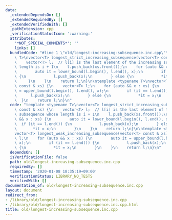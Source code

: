 ```yaml
---
data:
  _extendedDependsOn: []
  _extendedRequiredBy: []
  _extendedVerifiedWith: []
  _pathExtension: cpp
  _verificationStatusIcon: ':warning:'
  attributes:
    '*NOT_SPECIAL_COMMENTS*': ''
    links: []
  bundledCode: "#line 1 \"old/longest-increasing-subsequence.inc.cpp\"\ntemplate <typename\
    \ T>\nvector<T> longest_strict_increasing_subsequence(vector<T> const & xs) {\n\
    \    vector<T> l;  // l[i] is the last element of the increasing subsequence whose\
    \ length is i + 1\n    l.push_back(xs.front());\n    for (auto && x : xs) {\n\
    \        auto it = lower_bound(l.begin(), l.end(), x);\n        if (it == l.end())\
    \ {\n            l.push_back(x);\n        } else {\n            *it = x;\n   \
    \     }\n    }\n    return l;\n}\n\ntemplate <typename T>\nvector<T> longest_weak_increasing_subsequence(vector<T>\
    \ const & xs) {\n    vector<T> l;\n    for (auto && x : xs) {\n        auto it\
    \ = upper_bound(l.begin(), l.end(), x);\n        if (it == l.end()) {\n      \
    \      l.push_back(x);\n        } else {\n            *it = x;\n        }\n  \
    \  }\n    return l;\n}\n"
  code: "template <typename T>\nvector<T> longest_strict_increasing_subsequence(vector<T>\
    \ const & xs) {\n    vector<T> l;  // l[i] is the last element of the increasing\
    \ subsequence whose length is i + 1\n    l.push_back(xs.front());\n    for (auto\
    \ && x : xs) {\n        auto it = lower_bound(l.begin(), l.end(), x);\n      \
    \  if (it == l.end()) {\n            l.push_back(x);\n        } else {\n     \
    \       *it = x;\n        }\n    }\n    return l;\n}\n\ntemplate <typename T>\n\
    vector<T> longest_weak_increasing_subsequence(vector<T> const & xs) {\n    vector<T>\
    \ l;\n    for (auto && x : xs) {\n        auto it = upper_bound(l.begin(), l.end(),\
    \ x);\n        if (it == l.end()) {\n            l.push_back(x);\n        } else\
    \ {\n            *it = x;\n        }\n    }\n    return l;\n}\n"
  dependsOn: []
  isVerificationFile: false
  path: old/longest-increasing-subsequence.inc.cpp
  requiredBy: []
  timestamp: '2020-01-08 18:35:19+09:00'
  verificationStatus: LIBRARY_NO_TESTS
  verifiedWith: []
documentation_of: old/longest-increasing-subsequence.inc.cpp
layout: document
redirect_from:
- /library/old/longest-increasing-subsequence.inc.cpp
- /library/old/longest-increasing-subsequence.inc.cpp.html
title: old/longest-increasing-subsequence.inc.cpp
---
```

